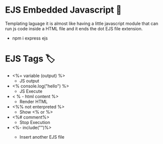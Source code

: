 # EJS Embedded Javascript 🚀

Templating laguage
it is almost like having a little javascript module that can run js code inside a HTML file and it ends the dot EJS file extension. 

* npm i express ejs

# EJS Tags 🏷️
* <%= variable (output) %>
  - JS output
* <% console.log("hello") %>
  - JS Execute
* < % - html content %>
  - Render HTML
* <%% not enterpreted %>
  - Show <% or %>
* <%# comment%>
  - Stop Execution
* <%- include("<FILE NAME>")%>
  - Insert another EJS file
  

